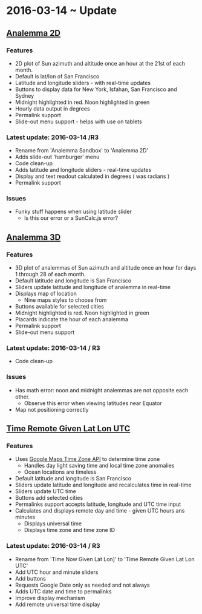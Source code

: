 ﻿2016-03-14 ~ Update
===


## [Analemma 2D]( http://ladybug-analysis-tools.github.io/ladybug-web/analemma-2d/ )

### Features

* 2D plot of Sun azimuth and altitude once an hour at the 21st of each month. 
* Default is lat/lon of San Francisco
* Latitude and longitude sliders - with real-time updates
* Buttons to display data for New York, Isfahan, San Francisco and Sydney
* Midnight highlighted in red. Noon highlighted in green
* Hourly data output in degrees
* Permalink support
* Slide-out menu support - helps with use on tablets

### Latest update: 2016-03-14 /R3

* Rename from 'Analemma Sandbox' to 'Analemma 2D'
* Adds slide-out 'hamburger' menu
* Code clean-up
* Adds latitude and longitude sliders - real-time updates
* Display and text readout calculated in degrees ( was radians ) 
* Permalink support

### Issues

* Funky stuff happens when using latitude slider
	* Is this our error or a SunCalc.js error?


## [Analemma 3D]( http://ladybug-analysis-tools.github.io/ladybug-web/analemma-3d/ )


### Features

* 3D plot of analemmas of Sun azimuth and altitude once an hour for days 1 through 28 of each month. 
* Default latitude and longitude is San Francisco
* Sliders update latitude and longitude of analemma in real-time
* Displays map of location
	* Nine maps styles to choose from
* Buttons available for selected cities
* Midnight highlighted is red. Noon highlighted in green
* Placards indicate the hour of each analemma
* Permalink support
* Slide-out menu support

### Latest update: 2016-03-14 / R3

* Code clean-up

### Issues

* Has math error: noon and midnight analemmas are not opposite each other. 
	* Observe this error when viewing latitudes near Equator
* Map not positioning correctly


## [Time Remote Given Lat Lon UTC]( http://jaanga.github.io/cookbook-html/snippets/time-zone/time-remote-given-lat-lon-utc/ )

### Features
 
* Uses [Google Maps Time Zone API]( https://developers.google.com/maps/documentation/timezone/intro ) to determine time zone
	* Handles day light saving time and local time zone anomalies
	* Ocean locations are timeless
* Default latitude and longitude is San Francisco
* Sliders update latitude and longitude and recalculates time in real-time
* Sliders update UTC time
* Buttons add selected cities
* Permalinks support accepts latitude, longitude and UTC time input
* Calculates and displays remote day and time - given UTC hours ans minutes
	* Displays universal time
	* Displays time zone and time zone ID

### Latest update: 2016-03-14 / R3

* Rename from 'Time Now Given Lat Lon]' to 'Time Remote Given Lat Lon UTC'
* Add UTC hour and minute sliders
* Add buttons
* Requests Google Date only as needed and not always
* Adds UTC date and time to permalinks
* Improve display mechanism
* Add remote universal time display 



